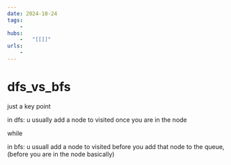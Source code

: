 ```yaml
---
date: 2024-10-24 
tags: 
    -
hubs: 
    -   "[[]]"
urls:
    -
---
```


# dfs_vs_bfs

just a key point

in dfs: u usually add a node to visited once you are in the node

while

in bfs: u usuall add a node to visited before you add that node to the queue, (before you are in the node basically)

